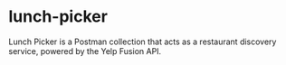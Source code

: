 # lunch-picker
Lunch Picker is a Postman collection that acts as a restaurant discovery service, powered by the Yelp Fusion API.
